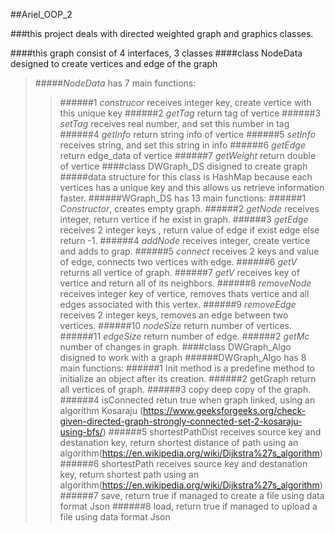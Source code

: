 ##Ariel_OOP_2


###this project deals with directed weighted graph and graphics classes.


####this graph consist of 4 interfaces, 3 classes 
####class NodeData designed to create vertices and edge of the graph
>#####*NodeData* has 7 main functions:
>>######1 *construcor* receives integer key, create vertice with this unique key
>>######2 *getTag* return tag of vertice
>>######3 *setTag* receives real number, and set this number in tag
>>######4 *getInfo* return string info of vertice
>>######5 *setInfo* receives string, and set this string in info
>>######6 *getEdge* return edge_data of vertice
>>######7 *getWeight* return double of vertice
####class DWGraph_DS disigned to create graph
#####data structure for this class is HashMap because each vertices has a unique key and this allows us retrieve information faster.
>######WGraph_DS has 13 main functions:
>>######1 *Constructor*, creates empty graph.
>>######2 *getNode* receives integer, return vertice if he exist in graph.
>>######3 *getEdge* receives 2 integer keys , return value of edge if exist edge else return -1.
>>######4 *addNode* receives integer, create vertice and adds to grap.
>>######5 *connect* receives 2 keys and value of edge, connects two vertices with edge.
>>######6 *getV* returns all vertice of graph.
>>######7 *getV* receives key of vertice and return all of its neighbors.
>>######8 *removeNode* receives integer key of vertice, removes thats vertice and all edges associated with this vertex.
>>######9 *removeEdge* receives 2 integer keys, removes an edge between two vertices.
>>######10 *nodeSize* return number of vertices.
>>######11 *edgeSize* return number of edge.
>>######2 *getMc* number of changes in graph.
####class DWGraph_Algo disigned to work with a graph
>######DWGraph_Algo has 8 main functions:
>>######1 Init method is a predefine method to initialize an object after its creation.
>>######2 getGraph return all vertices of graph.
>>######3 copy deep copy of the graph.
>>######4 isConnected retun true when graph linked, using an algorithm Kosaraju (https://www.geeksforgeeks.org/check-given-directed-graph-strongly-connected-set-2-kosaraju-using-bfs/)
>>######5 shortestPathDist receives source key and destanation key, return shortest distance of path using an algorithm(https://en.wikipedia.org/wiki/Dijkstra%27s_algorithm)
>>######6 shortestPath receives source key and destanation key, return shortest path using an algorithm(https://en.wikipedia.org/wiki/Dijkstra%27s_algorithm)
>>######7 save, return true if managed to create a file using data format Json
>>######8 load, return true if managed to upload a file using data format Json
